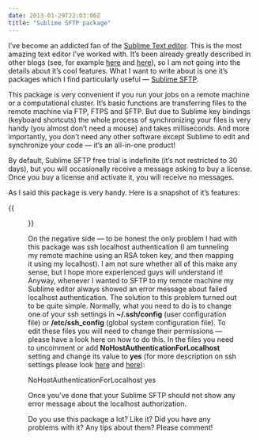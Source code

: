```yaml
---
date: 2013-01-29T22:03:06Z
title: "Sublime SFTP package"
---
```


I’ve become an addicted fan of the [Sublime Text editor](http://www.sublimetext.com/). This is the most amazing text editor I’ve worked with. It’s been already greatly described in other blogs (see, for example [here](http://1p1e1.tumblr.com/post/14262857223/9-reasons-you-must-install-sublime-text-2-code-like-a) and [here](http://robdodson.me/blog/2012/06/23/sublime-text-2-tips-and-shortcuts/)), so I am not going into the details about it’s cool features. What I want to write about is one it’s packages which I find particularly useful — [Sublime SFTP](http://wbond.net/sublime_packages/sftp).

This package is very convenient if you run your jobs on a remote machine or a computational cluster. It’s basic functions are transferring files to the remote machine via FTP, FTPS and SFTP. But due to Sublime key bindings (keyboard shortcuts) the whole process of synchronizing your files is very handy (you almost don’t need a mouse) and takes milliseconds. And more importantly, you don’t need any other software except Sublime to edit and synchronize your code — it’s an all-in-one product!

By default, Sublime SFTP free trial is indefinite (it’s not restricted to 30 days), but you will occasionally receive a message asking to buy a license. Once you buy a license and activate it, you will receive no messages.

As I said this package is very handy. Here is a snapshot of it’s features:

{{<figure src="/images/sublime.png">}}

On the negative side — to be honest the only problem I had with this package was ssh localhost authentication (I am tunneling my remote machine using an RSA token key, and then mapping it using my localhost). I am not sure whether all of this make any sense, but I hope more experienced guys will understand it! Anyway, whenever I wanted to SFTP to my remote machine my Sublime editor always showed an error message about failed localhost authentication. The solution to this problem turned out to be quite simple. Normally, what you need to do is to change one of your ssh settings in __~/.ssh/config__ (user configuration file) or __/etc/ssh_config__ (global system configuration file). To edit these files you will need to change their permissions — please have a look here on how to do this. In the files you need to uncomment or add __NoHostAuthenticationForLocalhost__ setting and change its value to __yes__ (for more description on ssh settings please look [here](http://linuxcommando.blogspot.co.uk/2008/10/how-to-disable-ssh-host-key-checking.html) and [here](http://linuxcommando.blogspot.co.uk/2008/10/how-to-disable-ssh-host-key-checking.html)):

NoHostAuthenticationForLocalhost yes

Once you’ve done that your Sublime SFTP should not show any error message about the localhost authorization.

Do you use this package a lot? Like it? Did you have any problems with it? Any tips about them? Please comment!

